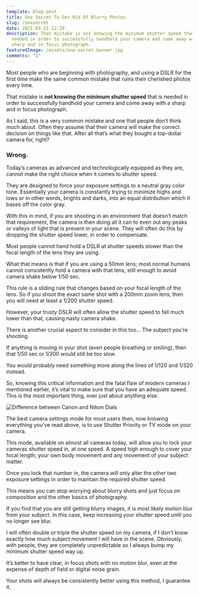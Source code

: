 ```yaml
---
template: blog-post
title: One Secret To Get Rid Of Blurry Photos
slug: /onesecret
date: 2021-03-21 12:29
description: That mistake is not knowing the minimum shutter speed that is
  needed in order to successfully handhold your camera and come away with a
  sharp and in focus photograph.
featuredImage: /assets/one-secret-banner.jpg
comments: "1"
---
```

Most people who are beginning with photography, and using a DSLR for the first time make the same common mistake that ruins their cherished photos every time.

That mistake is **not knowing the minimum shutter speed** that is needed in order to successfully handhold your camera and come away with a sharp and in focus photograph.

As I said, this is a very common mistake and one that people don’t think much about. Often they assume that their camera will make the correct decision on things like that. After all that’s what they bought a top-dollar camera for, right?

### Wrong.

<!-- `youtube: https://youtu.be/ESGJ42zshL8` -->


Today’s cameras as advanced and technologically equipped as they are, cannot make the right choice when it comes to shutter speed.

They are designed to force your exposure settings to a neutral gray color tone. Essentially your camera is constantly trying to minimize highs and lows or in other words, brights and darks, into an equal distribution which it bases off the color gray.

With this in mind, if you are shooting in an environment that doesn’t match that requirement, the camera is then doing all it can to even out any peaks or valleys of light that is present in your scene. They will often do this by dropping the shutter speed lower, in order to compensate.

Most people cannot hand hold a DSLR at shutter speeds slower than the focal length of the lens they are using.

What that means is that if you are using a 50mm lens; most normal humans cannot consistently hold a camera with that lens, still enough to avoid camera shake below 1/50 sec.

This rule is a sliding rule that changes based on your focal length of the lens. So if you shoot the exact same shot with a 200mm zoom lens, then you will need at least a 1/200 shutter speed.

However, your trusty DSLR will often allow the shutter speed to fall much lower than that, causing nasty camera shake.

There is another crucial aspect to consider in this too… The subject you’re shooting.

If anything is moving in your shot (even people breathing or smiling), then that 1/50 sec or 1/200 would still be too slow.

You would probably need something more along the lines of 1/120 and 1/320 instead.

So, knowing this critical information and the fatal flaw of modern cameras I mentioned earlier, it’s vital to make sure that you have an adequate speed. This is the most important thing, over just about anything else.

![Difference between Canon and Nikon Dials](/assets/nikon-canon-dials.png "Differences Between Canon and Nikon Dials")

The best camera settings mode for most users then, now knowing everything you’ve read above, is to use Shutter Priority or TV mode on your camera.

This mode, available on almost all cameras today, will allow you to lock your cameras shutter speed in, at one speed. A speed high enough to cover your focal length, your own body movement and any movement of your subject matter.

Once you lock that number in, the camera will only alter the other two exposure settings in order to maintain the required shutter speed.

This means you can stop worrying about blurry shots and just focus on composition and the other basics of photography.

If you find that you are still getting blurry images, it is most likely motion blur from your subject. In this case, keep increasing your shutter speed until you no longer see blur.

I will often double or triple the shutter speed on my camera, if I don’t know exactly how much subject movement I will have in the scene. Obviously, with people, they are completely unpredictable so I always bump my minimum shutter speed way up.

It’s better to have clear, in focus shots with no motion blur, even at the expense of depth of field or digital noise grain.

Your shots will always be consistently better using this method, I guarantee it.